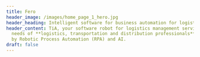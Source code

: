 ```yaml
---
title: Fero
header_image: /images/home_page_1_hero.jpg
header_heading: Intelligent software for business automation for logistics
header_content: TiA, your software robot for logistics management serving the
  needs of **logistics, transportation and distribution professionals** powered
  by Robotic Process Automation (RPA) and AI.
draft: false
---
```


